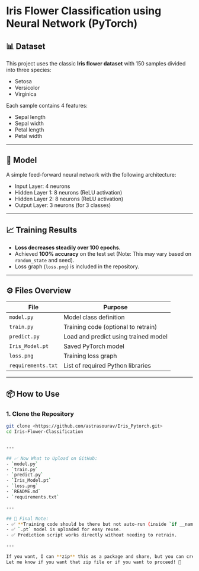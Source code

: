 # Iris Flower Classification using Neural Network (PyTorch)

## 📊 Dataset
This project uses the classic **Iris flower dataset** with 150 samples divided into three species:
- Setosa
- Versicolor
- Virginica

Each sample contains 4 features:
- Sepal length
- Sepal width
- Petal length
- Petal width

---

## 🚀 Model
A simple feed-forward neural network with the following architecture:
- Input Layer: 4 neurons
- Hidden Layer 1: 8 neurons (ReLU activation)
- Hidden Layer 2: 8 neurons (ReLU activation)
- Output Layer: 3 neurons (for 3 classes)

---

## 📈 Training Results
- **Loss decreases steadily over 100 epochs.**
- Achieved **100% accuracy** on the test set (Note: This may vary based on `random_state` and seed).
- Loss graph (`loss.png`) is included in the repository.

---

## ⚙️ Files Overview
| File              | Purpose                                 |
|-------------------|-----------------------------------------|
| `model.py`        | Model class definition                   |
| `train.py`        | Training code (optional to retrain)      |
| `predict.py`      | Load and predict using trained model     |
| `Iris_Model.pt`   | Saved PyTorch model                      |
| `loss.png`        | Training loss graph                      |
| `requirements.txt`| List of required Python libraries        |

---

## 📦 How to Use

### 1. Clone the Repository
```bash
git clone <https://github.com/astrasourav/Iris_Pytorch.git>
cd Iris-Flower-Classification


---

## ✅ Now What to Upload on GitHub:
- `model.py`
- `train.py`
- `predict.py`
- `Iris_Model.pt`
- `loss.png`
- `README.md`
- `requirements.txt`

---

## 🔑 Final Note:
- ✅ **Training code should be there but not auto-run (inside `if __name__ == "__main__"`)**.
- ✅ `.pt` model is uploaded for easy reuse.
- ✅ Prediction script works directly without needing to retrain.

---

If you want, I can **zip** this as a package and share, but you can create these files easily now.  
Let me know if you want that zip file or if you want to proceed! 🚀

